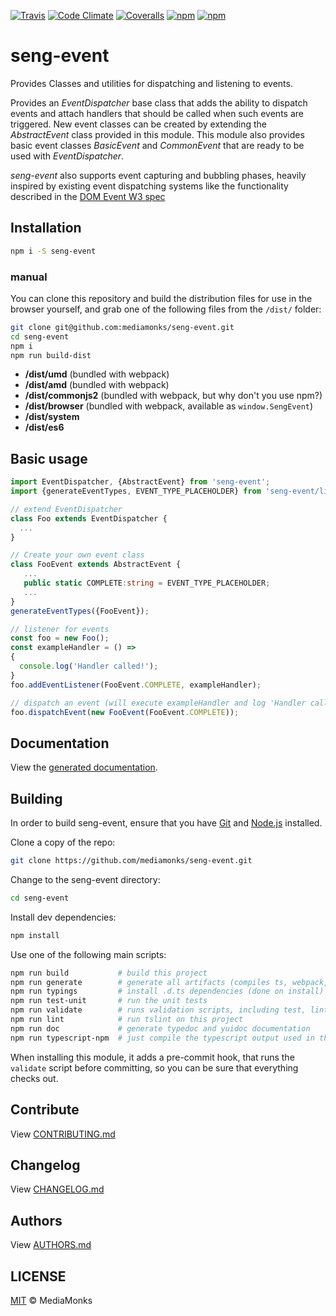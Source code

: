 [![Travis](https://img.shields.io/travis/mediamonks/seng-event.svg?maxAge=2592000)](https://travis-ci.org/mediamonks/seng-event)
[![Code Climate](https://img.shields.io/codeclimate/github/mediamonks/seng-event.svg?maxAge=2592000)](https://codeclimate.com/github/mediamonks/seng-event)
[![Coveralls](https://img.shields.io/coveralls/mediamonks/seng-event.svg?maxAge=2592000)](https://coveralls.io/github/mediamonks/seng-event?branch=master)
[![npm](https://img.shields.io/npm/v/seng-event.svg?maxAge=2592000)](https://www.npmjs.com/package/seng-event)
[![npm](https://img.shields.io/npm/dm/seng-event.svg?maxAge=2592000)](https://www.npmjs.com/package/seng-event)

# seng-event
Provides Classes and utilities for dispatching and listening to events.

Provides an _EventDispatcher_ base class that adds the ability to dispatch events and attach handlers that 
should be called when such events are triggered. New event classes can be created by extending the _AbstractEvent_
class provided in this module. This module also provides basic event classes _BasicEvent_ and _CommonEvent_ that
are ready to be used with _EventDispatcher_.

_seng-event_ also supports event capturing and bubbling phases, heavily inspired by existing event 
dispatching systems like the functionality described in the 
[DOM Event W3 spec](https://www.w3.org/TR/DOM-Level-2-Events/events.html)


## Installation

```sh
npm i -S seng-event
```

### manual

You can clone this repository and build the distribution files for use in
the browser yourself, and grab one of the following files from the
`/dist/` folder:

```sh
git clone git@github.com:mediamonks/seng-event.git
cd seng-event
npm i
npm run build-dist
```

- **/dist/umd** (bundled with webpack)
- **/dist/amd** (bundled with webpack)
- **/dist/commonjs2** (bundled with webpack, but why don't you use npm?)
- **/dist/browser** (bundled with webpack, available as `window.SengEvent`)
- **/dist/system**
- **/dist/es6**

## Basic usage

```ts
import EventDispatcher, {AbstractEvent} from 'seng-event';
import {generateEventTypes, EVENT_TYPE_PLACEHOLDER} from 'seng-event/lib/util/eventTypeUtils';

// extend EventDispatcher
class Foo extends EventDispatcher {
  ...
}

// Create your own event class
class FooEvent extends AbstractEvent {
   ...
   public static COMPLETE:string = EVENT_TYPE_PLACEHOLDER;
   ...
}
generateEventTypes({FooEvent});

// listener for events
const foo = new Foo();
const exampleHandler = () => 
{
  console.log('Handler called!');
}
foo.addEventListener(FooEvent.COMPLETE, exampleHandler);

// dispatch an event (will execute exampleHandler and log 'Handler called!')
foo.dispatchEvent(new FooEvent(FooEvent.COMPLETE));  
```


## Documentation

View the [generated documentation](https://rawgit.com/mediamonks/seng-event/master/doc/typedoc/index.html).


## Building

In order to build seng-event, ensure that you have [Git](http://git-scm.com/downloads)
and [Node.js](http://nodejs.org/) installed.

Clone a copy of the repo:
```sh
git clone https://github.com/mediamonks/seng-event.git
```

Change to the seng-event directory:
```sh
cd seng-event
```

Install dev dependencies:
```sh
npm install
```

Use one of the following main scripts:
```sh
npm run build   		# build this project
npm run generate   		# generate all artifacts (compiles ts, webpack, docs and coverage)
npm run typings			# install .d.ts dependencies (done on install)
npm run test-unit    	# run the unit tests
npm run validate		# runs validation scripts, including test, lint and coverage check
npm run lint			# run tslint on this project
npm run doc				# generate typedoc and yuidoc documentation
npm run typescript-npm	# just compile the typescript output used in the npm module
```

When installing this module, it adds a pre-commit hook, that runs the `validate`
script before committing, so you can be sure that everything checks out.

## Contribute

View [CONTRIBUTING.md](./CONTRIBUTING.md)


## Changelog

View [CHANGELOG.md](./CHANGELOG.md)


## Authors

View [AUTHORS.md](./AUTHORS.md)


## LICENSE

[MIT](./LICENSE) © MediaMonks



